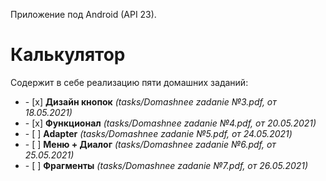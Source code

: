 Приложение под Android (API 23).<br>
<h1>Калькулятор</h1>
Содержит в себе реализацию пяти домашних заданий:<br>
<ul>
<li>- [x] <b>Дизайн кнопок</b> <i>(tasks/Domashnee zadanie №3.pdf, от 18.05.2021)</i></li>
<li>- [x] <b>Функционал</b> <i>(tasks/Domashnee zadanie №4.pdf, от 20.05.2021)</i></li>
<li>- [ ] <b>Adapter</b> <i>(tasks/Domashnee zadanie №5.pdf, от 24.05.2021)</i></li>
<li>- [ ] <b>Меню + Диалог</b> <i>(tasks/Domashnee zadanie №6.pdf, от 25.05.2021)</i></li>
<li>- [ ] <b>Фрагменты</b> <i>(tasks/Domashnee zadanie №7.pdf, от 26.05.2021)</i></li>
</ul>
